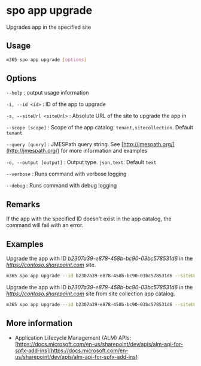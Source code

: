 # spo app upgrade

Upgrades app in the specified site

## Usage

```sh
m365 spo app upgrade [options]
```

## Options

`--help`
: output usage information

`-i, --id <id>`
: ID of the app to upgrade

`-s, --siteUrl <siteUrl>`
: Absolute URL of the site to upgrade the app in

`--scope [scope]`
: Scope of the app catalog: `tenant,sitecollection`. Default `tenant`

`--query [query]`
: JMESPath query string. See [http://jmespath.org/](http://jmespath.org/) for more information and examples

`-o, --output [output]`
: Output type. `json,text`. Default `text`

`--verbose`
: Runs command with verbose logging

`--debug`
: Runs command with debug logging

## Remarks

If the app with the specified ID doesn't exist in the app catalog, the command will fail with an error.

## Examples

Upgrade the app with ID _b2307a39-e878-458b-bc90-03bc578531d6_ in the _https://contoso.sharepoint.com_ site.

```sh
m365 spo app upgrade --id b2307a39-e878-458b-bc90-03bc578531d6 --siteUrl https://contoso.sharepoint.com
```

Upgrade the app with ID _b2307a39-e878-458b-bc90-03bc578531d6_ in the _https://contoso.sharepoint.com_ site from site collection app catalog.

```sh
m365 spo app upgrade --id b2307a39-e878-458b-bc90-03bc578531d6 --siteUrl https://contoso.sharepoint.com --scope sitecollection
```

## More information

- Application Lifecycle Management (ALM) APIs: [https://docs.microsoft.com/en-us/sharepoint/dev/apis/alm-api-for-spfx-add-ins](https://docs.microsoft.com/en-us/sharepoint/dev/apis/alm-api-for-spfx-add-ins)